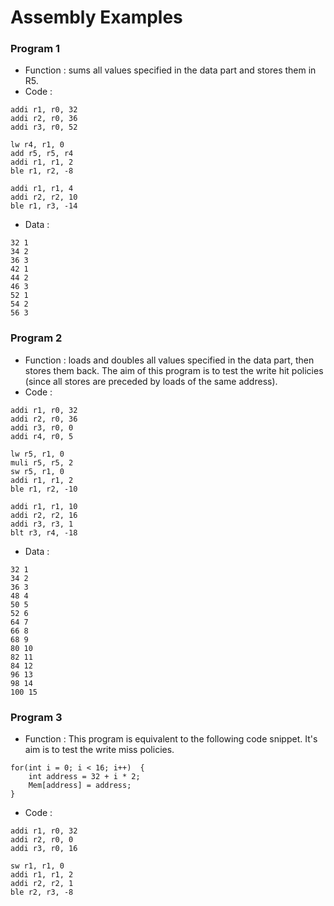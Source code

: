 # Assembly Examples

### Program 1

* Function : sums all values specified in the data part and stores them in R5.
* Code :
```
addi r1, r0, 32
addi r2, r0, 36
addi r3, r0, 52

lw r4, r1, 0
add r5, r5, r4
addi r1, r1, 2
ble r1, r2, -8

addi r1, r1, 4
addi r2, r2, 10
ble r1, r3, -14
```
* Data :
```
32 1
34 2
36 3
42 1
44 2
46 3
52 1
54 2
56 3
```

### Program 2

* Function : loads and doubles all values specified in the data part, then stores them back. The aim of this program is to test the write hit policies (since all stores are preceded by loads of the same address).
* Code :
```
addi r1, r0, 32
addi r2, r0, 36
addi r3, r0, 0
addi r4, r0, 5

lw r5, r1, 0
muli r5, r5, 2
sw r5, r1, 0
addi r1, r1, 2
ble r1, r2, -10

addi r1, r1, 10
addi r2, r2, 16
addi r3, r3, 1
blt r3, r4, -18
```
* Data :
```
32 1
34 2
36 3
48 4
50 5
52 6
64 7
66 8
68 9
80 10
82 11
84 12
96 13
98 14
100 15
```

### Program 3

* Function : This program is equivalent to the following code snippet. It's aim is to test the write miss policies.
```
for(int i = 0; i < 16; i++)  {
	int address = 32 + i * 2;
	Mem[address] = address;
}
```
* Code :
```
addi r1, r0, 32
addi r2, r0, 0
addi r3, r0, 16

sw r1, r1, 0
addi r1, r1, 2
addi r2, r2, 1
ble r2, r3, -8
```